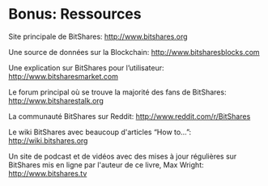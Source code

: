 # Bonus: Ressources

Site principale de BitShares: http://www.bitshares.org

Une source de données sur la Blockchain: http://www.bitsharesblocks.com

Une explication sur BitShares pour l’utilisateur: http://www.bitsharesmarket.com

Le forum principal où se trouve la majorité des fans de BitShares: http://www.bitsharestalk.org

La communauté BitShares sur Reddit: http://www.reddit.com/r/BitShares

Le wiki BitShares avec beaucoup d'articles “How to...”: http://wiki.bitshares.org

Un site de podcast et de vidéos avec des mises à jour régulières sur BitShares mis en ligne par l'auteur de ce livre, Max Wright: http://www.bitshares.tv
